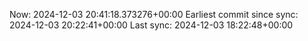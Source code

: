 Now: 2024-12-03 20:41:18.373276+00:00 Earliest commit since sync: 2024-12-03 20:22:41+00:00 Last sync: 2024-12-03 18:22:48+00:00
